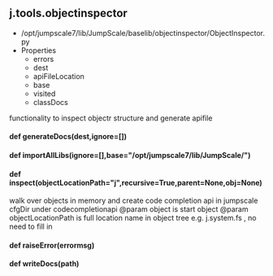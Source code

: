 ## j.tools.objectinspector

- /opt/jumpscale7/lib/JumpScale/baselib/objectinspector/ObjectInspector.py
- Properties
    - errors
    - dest
    - apiFileLocation
    - base
    - visited
    - classDocs

functionality to inspect objectr structure and generate apifile

#### def generateDocs(dest,ignore=[]) 

#### def importAllLibs(ignore=[],base="/opt/jumpscale7/lib/JumpScale/") 

#### def inspect(objectLocationPath="j",recursive=True,parent=None,obj=None) 

walk over objects in memory and create code completion api in jumpscale cfgDir under codecompletionapi
@param object is start object
@param objectLocationPath is full location name in object tree e.g. j.system.fs , no need to fill in

#### def raiseError(errormsg) 

#### def writeDocs(path) 

